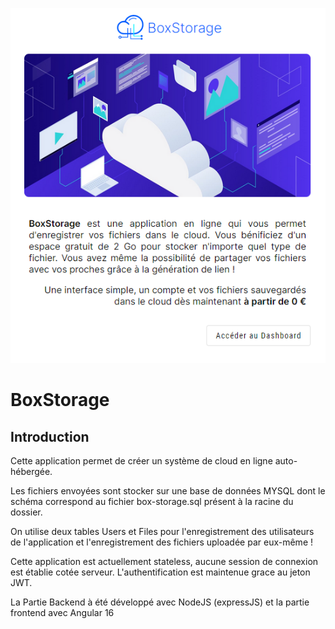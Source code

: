 ![cloud representation](./capture.png)

# BoxStorage

## Introduction

Cette application permet de créer un système de cloud en ligne auto-hébergée.

Les fichiers envoyées sont stocker sur une base de données MYSQL dont le schéma correspond au fichier box-storage.sql présent à la racine du dossier.

On utilise deux tables Users et Files pour l'enregistrement des utilisateurs de l'application et l'enregistrement des fichiers uploadée par eux-même !

Cette application est actuellement stateless, aucune session de connexion est établie cotée serveur. L'authentification est maintenue grace au jeton JWT.

La Partie Backend à été développé avec NodeJS (expressJS) et la partie frontend avec Angular 16

